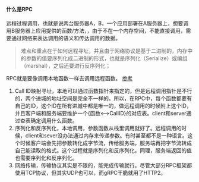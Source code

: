 #### 什么是RPC
远程过程调用，也就是说两台服务器A，B，一个应用部署在A服务器上，想要调用B服务器上应用提供的函数/方法，，由于不在一个内存空间，不能直接调用，需要通过网络来表达调用的语义和传达调用的数据。

> 难点和重点在于如何远程寻址，并且由于网络协议是基于二进制的，内存中的参数的值要序列化成二进制的形式，也就是序列化（Serialize）或编组（marshal），之后还要进行反序列化；

RPC就是要像调用本地函数一样去调用远程函数。
[参考](https://www.zhihu.com/question/25536695/answer/221638079)

1. Call ID映射寻址，本地可以通过函数指针来指定的，但是远程调用指针是不行的，两个进城的地址空间是完全不一样的。所以，在RPC中，每个函数都要有自己的ID，这个ID在所有进城中都是唯一的，做远程调用的时候附上这个ID，并且客户端和服务端要维护一个{函数<-->CallID}的对应表。client和server通过查表确定调用什么函数。
2. 序列化和反序列化，本地调用，参数函数从栈里调用就好了。远程调用的时候，client和sever没办法通过内存来传递参数。有时甚至都不是一种语言。这个时候客户端会先把参数转化成字节流，传给服务端，服务端再把字节流转成自己能读取的格式。这个过程就是序列化和反序列化。同理，服务端返回的值也需要序列化和反序列化。
3. 网络传输，传输协议其实是不限的，能完成传输就行。尽管大部分RPC框架都使用TCP协议，但其实UDP也可以，而gRPC干脆就用了HTTP2。